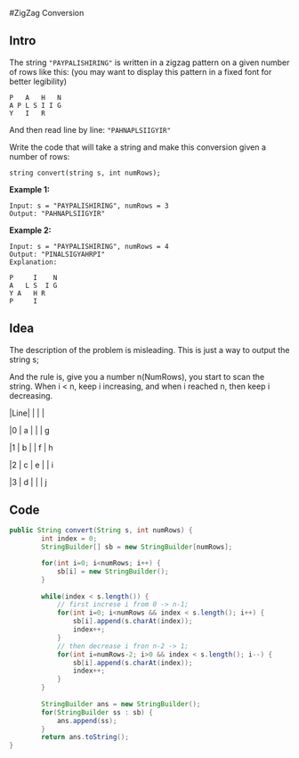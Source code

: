 #ZigZag Conversion

## Intro

The string `"PAYPALISHIRING"` is written in a zigzag pattern on a given number of rows like this: (you may want to display this pattern in a fixed font for better legibility)

```
P   A   H   N
A P L S I I G
Y   I   R
```

And then read line by line: `"PAHNAPLSIIGYIR"`

Write the code that will take a string and make this conversion given a number of rows:

```
string convert(string s, int numRows);
```

**Example 1:**

```
Input: s = "PAYPALISHIRING", numRows = 3
Output: "PAHNAPLSIIGYIR"
```

**Example 2:**

```
Input: s = "PAYPALISHIRING", numRows = 4
Output: "PINALSIGYAHRPI"
Explanation:

P     I    N
A   L S  I G
Y A   H R
P     I
```

## Idea

The description of the problem is misleading. This is just a way to output the string s;

And the rule is, give you a number n(NumRows), you start to scan the string. When i < n, keep i increasing, and when i reached n, then keep i decreasing. 

|Line| 	|	 |	 | 

|0	 | a  |	 |	 | g

|1 	| b  |	 | f  | h

|2	 | c  | e  |	|  i

|3	 | d  |	 |	| j

## Code

```java
public String convert(String s, int numRows) {
        int index = 0;
        StringBuilder[] sb = new StringBuilder[numRows];

        for(int i=0; i<numRows; i++) {
            sb[i] = new StringBuilder();
        }
        
        while(index < s.length()) {
            // first increse i from 0 -> n-1;
            for(int i=0; i<numRows && index < s.length(); i++) {
                sb[i].append(s.charAt(index));
                index++;
            }
          	// then decrease i fron n-2 -> 1;
            for(int i=numRows-2; i>0 && index < s.length(); i--) {
                sb[i].append(s.charAt(index));
                index++;
            }
        }
        
        StringBuilder ans = new StringBuilder();
        for(StringBuilder ss : sb) {
            ans.append(ss);
        }      
        return ans.toString();
}
```

